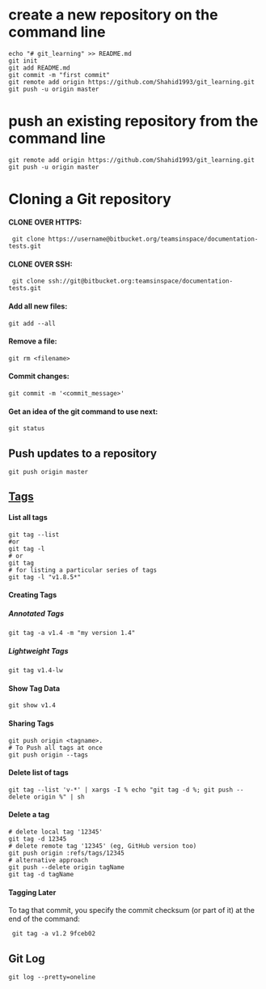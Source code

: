 # create a new repository on the command line
```shell
echo "# git_learning" >> README.md  
git init  
git add README.md  
git commit -m "first commit"  
git remote add origin https://github.com/Shahid1993/git_learning.git
git push -u origin master
```
# push an existing repository from the command line
```shell
git remote add origin https://github.com/Shahid1993/git_learning.git
git push -u origin master
```

# Cloning a Git repository
#### CLONE OVER HTTPS:
```shell
 git clone https://username@bitbucket.org/teamsinspace/documentation-tests.git
```
#### CLONE OVER SSH:
```shell
 git clone ssh://git@bitbucket.org:teamsinspace/documentation-tests.git
```
#### Add all new files:
```shell
git add --all
```

#### Remove a file:
```shell
git rm <filename>
```

#### Commit changes:
```shell
git commit -m '<commit_message>'
```

#### Get an idea of the git command to use next:
```shell
git status
```

## Push updates to a repository
```shell
git push origin master
```

## [Tags](https://git-scm.com/book/en/v2/Git-Basics-Tagging)

#### List all tags
```shell
git tag --list
#or
git tag -l
# or
git tag
# for listing a particular series of tags
git tag -l "v1.8.5*"
```

#### Creating Tags
##### Annotated Tags
```shell
git tag -a v1.4 -m "my version 1.4"
```
##### Lightweight Tags
```shell
git tag v1.4-lw
```


#### Show Tag Data
```shell
git show v1.4
```

#### Sharing Tags
```shell
git push origin <tagname>.
# To Push all tags at once
git push origin --tags
```


#### Delete list of tags
```shell
git tag --list 'v-*' | xargs -I % echo "git tag -d %; git push --delete origin %" | sh
```

#### Delete a tag
```shell
# delete local tag '12345'
git tag -d 12345
# delete remote tag '12345' (eg, GitHub version too)
git push origin :refs/tags/12345
# alternative approach
git push --delete origin tagName
git tag -d tagName
```

#### Tagging Later
To tag that commit, you specify the commit checksum (or part of it) at the end of the command:
```shell
 git tag -a v1.2 9fceb02
 ```


## Git Log
```shell
git log --pretty=oneline
```








